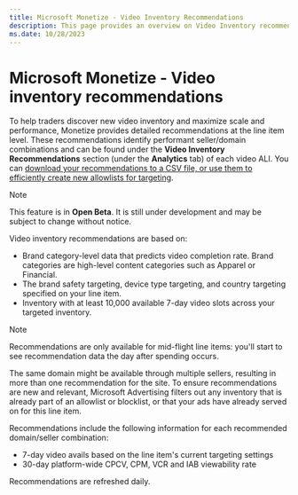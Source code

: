 ```yaml
---
title: Microsoft Monetize - Video Inventory Recommendations
description: This page provides an overview on Video Inventory recommendations. Video Inventory recommendations are based on brand category-level data, the brand safety targeting, device type targeting, and country targeting specified on your line item and Inventory.   
ms.date: 10/28/2023
---
```



# Microsoft Monetize - Video inventory recommendations

To help traders discover new video inventory and maximize scale and performance, Monetize provides detailed recommendations at the line item level. These recommendations identify performant seller/domain combinations and can be found under the **Video Inventory Recommendations** section (under the **Analytics** tab) of each video ALI. You can [download your recommendations to a CSV file, or use them to efficiently create new allowlists for targeting](use-recommendations-to-target-video-inventory.md).

> [!NOTE]
> This feature is in **Open Beta**. It is still under development and may be subject to change without notice.

Video inventory recommendations are based on:

- Brand category-level data that predicts video completion rate. Brand categories are high-level content categories such as Apparel or Financial.
- The brand safety targeting, device type targeting, and country targeting specified on your line item.
- Inventory with at least 10,000 available 7-day video slots across your targeted inventory.

> [!NOTE]
> Recommendations are only available for mid-flight line items: you'll start to see recommendation data the day after spending occurs.

The same domain might be available through multiple sellers, resulting in more than one recommendation for the site. To ensure recommendations are new and relevant, Microsoft Advertising filters out any inventory that is already part of an allowlist or blocklist, or that your ads have already served on for this line item.

Recommendations include the following information for each recommended domain/seller combination:

- 7-day video avails based on the line item's current targeting settings
- 30-day platform-wide CPCV, CPM, VCR and IAB viewability rate

Recommendations are refreshed daily.
